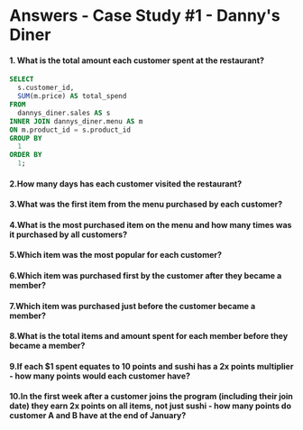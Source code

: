 # Answers - Case Study #1 - Danny's Diner

#### 1. What is the total amount each customer spent at the restaurant?

```sql
SELECT
  s.customer_id,
  SUM(m.price) AS total_spend
FROM
  dannys_diner.sales AS s
INNER JOIN dannys_diner.menu AS m 
ON m.product_id = s.product_id
GROUP BY
  1
ORDER BY
  1;
```
#### 2.How many days has each customer visited the restaurant?

#### 3.What was the first item from the menu purchased by each customer?

#### 4.What is the most purchased item on the menu and how many times was it purchased by all customers?

#### 5.Which item was the most popular for each customer?

#### 6.Which item was purchased first by the customer after they became a member?

#### 7.Which item was purchased just before the customer became a member?

#### 8.What is the total items and amount spent for each member before they became a member?

#### 9.If each $1 spent equates to 10 points and sushi has a 2x points multiplier - how many points would each customer have?

#### 10.In the first week after a customer joins the program (including their join date) they earn 2x points on all items, not just sushi - how many points do customer A and B have at the end of January?
